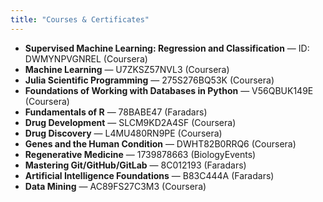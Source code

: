 ```yaml
---
title: "Courses & Certificates"
---
```


- **Supervised Machine Learning: Regression and Classification** — ID: DWMYNPVGNREL (Coursera)  
- **Machine Learning** — U7ZKSZ57NVL3 (Coursera)  
- **Julia Scientific Programming** — 275S276BQ53K (Coursera)  
- **Foundations of Working with Databases in Python** — V56QBUK149E (Coursera)  
- **Fundamentals of R** — 78BABE47 (Faradars)  
- **Drug Development** — SLCM9KD2A4SF (Coursera)  
- **Drug Discovery** — L4MU480RN9PE (Coursera)  
- **Genes and the Human Condition** — DWHT82B0RRQ6 (Coursera)  
- **Regenerative Medicine** — 1739878663 (BiologyEvents)  
- **Mastering Git/GitHub/GitLab** — 8C012193 (Faradars)  
- **Artificial Intelligence Foundations** — B83C444A (Faradars)  
- **Data Mining** — AC89FS27C3M3 (Coursera)
